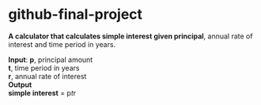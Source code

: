 # github-final-project

**A calculator that calculates simple interest given principal**, annual rate of interest and time period in years.

**Input**:
    **p**, principal amount  
    **t**, time period in years  
    **r**, annual rate of interest  
**Output**  
    **simple interest** = p*t*r  
